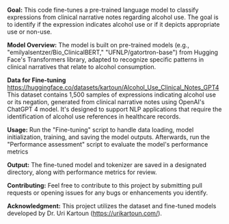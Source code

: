 **Goal:** This code fine-tunes a pre-trained language model to classify expressions from clinical narrative notes regarding alcohol use. The goal is to identify if the expression indicates alcohol use or if it depicts appropriate use or non-use.

**Model Overview:** The model is built on pre-trained models (e.g., "emilyalsentzer/Bio_ClinicalBERT," "UFNLP/gatortron-base") from Hugging Face's Transformers library, adapted to recognize specific patterns in clinical narratives that relate to alcohol consumption.

**Data for Fine-tuning** https://huggingface.co/datasets/kartoun/Alcohol_Use_Clinical_Notes_GPT4
This dataset contains 1,500 samples of expressions indicating alcohol use or its negation, generated from clinical narrative notes using OpenAI's ChatGPT 4 model. It's designed to support NLP applications that require the identification of alcohol use references in healthcare records.

**Usage:** Run the "Fine-tuning" script to handle data loading, model initialization, training, and saving the model outputs. Afterwards, run the "Performance assessment" script to evaluate the model's performance metrics

**Output:** The fine-tuned model and tokenizer are saved in a designated directory, along with performance metrics for review.

**Contributing:** Feel free to contribute to this project by submitting pull requests or opening issues for any bugs or enhancements you identify.

**Acknowledgment:** This project utilizes the dataset and fine-tuned models developed by Dr. Uri Kartoun (https://urikartoun.com/).
